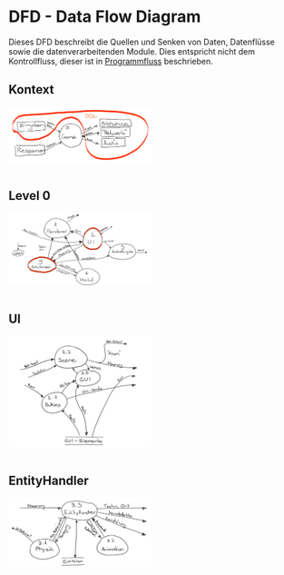 # DFD - Data Flow Diagram

Dieses DFD beschreibt die Quellen und Senken von Daten, Datenflüsse sowie die datenverarbeitenden Module.
Dies entspricht nicht dem Kontrollfluss, dieser ist in [Programmfluss](./../Programmfluss.md) beschrieben.

## Kontext
[<img src="Kontext.png" width="50%"/>](Kontext.png)
<p style="font-size:0px">@image latex Kontext.png Kontext</p>

## Level 0
[<img src="0.png" width="50%"/>](0.png)
<p style="font-size:0px">@image latex 0.png Level 0</p>

## UI
[<img src="2-UI.png" width="50%"/>](2-UI.png)
<p style="font-size:0px">@image latex 2-UI.png 2-UI</p>

## EntityHandler
[<img src="3-EntityHandler.png" width="50%"/>](3-EntityHandler.png)
<p style="font-size:0px">@image latex 3-EntityHandler.png 3-EntityHandler</p>
